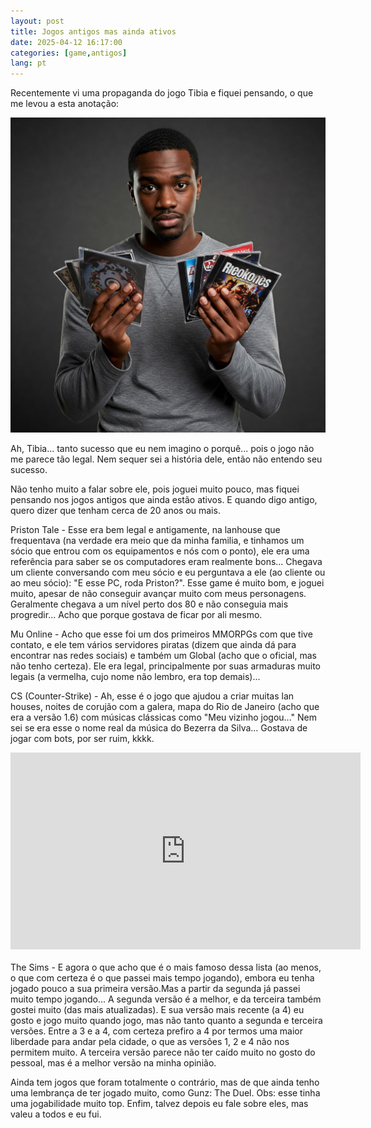 ```yaml
---
layout: post
title: Jogos antigos mas ainda ativos
date: 2025-04-12 16:17:00
categories: [game,antigos]
lang: pt
---
```


Recentemente vi uma propaganda do jogo Tibia e fiquei pensando, o que me levou a esta anotação:

![Jogos antigos ainda ativos](/assets/imagens/jogos-antigos-ainda-ativos.jpeg)

Ah, Tibia... tanto sucesso que eu nem imagino o porquê... pois o jogo não me parece tão legal. Nem sequer sei a história dele, então não entendo seu sucesso.

Não tenho muito a falar sobre ele, pois joguei muito pouco, mas fiquei pensando nos jogos antigos que ainda estão ativos. E quando digo antigo, quero dizer que tenham cerca de 20 anos ou mais.

Priston Tale - Esse era bem legal e antigamente, na lanhouse que frequentava (na verdade era meio que da minha familia, e tinhamos um sócio que entrou com os equipamentos e nós com o ponto), ele era uma referência para saber se os computadores eram realmente bons... Chegava um cliente conversando com meu sócio e eu perguntava a ele (ao cliente ou ao meu sócio): "E esse PC, roda Priston?". Esse game é muito bom, e joguei muito, apesar de não conseguir avançar muito com meus personagens. Geralmente chegava a um nível perto dos 80 e não conseguia mais progredir... Acho que porque gostava de ficar por ali mesmo.

Mu Online - Acho que esse foi um dos primeiros MMORPGs com que tive contato, e ele tem vários servidores piratas (dizem que ainda dá para encontrar nas redes sociais) e também um Global (acho que o oficial, mas não tenho certeza). Ele era legal, principalmente por suas armaduras muito legais (a vermelha, cujo nome não lembro, era top demais)...

CS (Counter-Strike) - Ah, esse é o jogo que ajudou a criar muitas lan houses, noites de corujão com a galera, mapa do Rio de Janeiro (acho que era a versão 1.6) com músicas clássicas como "Meu vizinho jogou..." Nem sei se era esse o nome real da música do Bezerra da Silva... Gostava de jogar com bots, por ser ruim, kkkk.

<iframe width="560" height="315" src="https://www.youtube.com/embed/Lfkdny98UsE?si=YT1UudySO2x8n2_u" title="YouTube video player" frameborder="0" allow="accelerometer; autoplay; clipboard-write; encrypted-media; gyroscope; picture-in-picture; web-share" referrerpolicy="strict-origin-when-cross-origin" allowfullscreen></iframe>  
<br><br>
The Sims - E agora o que acho que é o mais famoso dessa lista (ao menos, o que com certeza é o que passei mais tempo jogando), embora eu tenha jogado pouco a sua primeira versão.Mas a partir da segunda já passei muito tempo jogando... A segunda versão é a melhor, e da terceira também gostei muito (das mais atualizadas). E sua versão mais  recente (a 4) eu gosto e jogo muito quando jogo, mas não tanto quanto a segunda e terceira versões. Entre a 3 e a 4, com certeza prefiro a 4 por termos uma maior liberdade para andar pela cidade, o que as versões 1, 2 e 4 não nos permitem muito. A terceira versão parece não ter caído muito no gosto do pessoal, mas é a melhor versão na minha opinião.

Ainda tem jogos que foram totalmente o contrário, mas de que ainda tenho uma lembrança de ter jogado muito, como Gunz: The Duel. Obs: esse tinha uma jogabilidade muito top. Enfim, talvez depois eu fale sobre eles, mas valeu a todos e eu fui.
